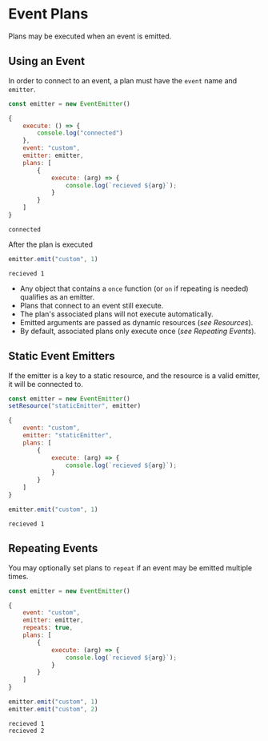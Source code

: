 # Event Plans
Plans may be executed when an event is emitted.

## Using an Event
In order to connect to an event, a plan must have the `event` name and `emitter`.
```js
const emitter = new EventEmitter()

{
	execute: () => {
		console.log("connected")
	},
	event: "custom",
	emitter: emitter,
	plans: [
		{
			execute: (arg) => {
				console.log(`recieved ${arg}`);
			}
		}
	]
}
```
```text
connected
```
After the plan is executed
```js
emitter.emit("custom", 1)
```
```text
recieved 1
```

- Any object that contains a `once` function (or `on` if repeating is needed) qualifies as an emitter.
- Plans that connect to an event still execute.
- The plan's associated plans will not execute automatically.
- Emitted arguments are passed as dynamic resources (*see Resources*).
- By default, associated plans only execute once (*see Repeating Events*).

## Static Event Emitters
If the emitter is a key to a static resource, and the resource is a valid emitter, it will be connected to.
```js
const emitter = new EventEmitter()
setResource("staticEmitter", emitter)

{
	event: "custom",
	emitter: "staticEmitter",
	plans: [
		{
			execute: (arg) => {
				console.log(`recieved ${arg}`);
			}
		}
	]
}

emitter.emit("custom", 1)
```
```text
recieved 1
```

## Repeating Events
You may optionally set plans to `repeat` if an event may be emitted multiple times.
```js
const emitter = new EventEmitter()

{
	event: "custom",
	emitter: emitter,
	repeats: true,
	plans: [
		{
			execute: (arg) => {
				console.log(`recieved ${arg}`);
			}
		}
	]
}

emitter.emit("custom", 1)
emitter.emit("custom", 2)
```
```text
recieved 1
recieved 2
```
